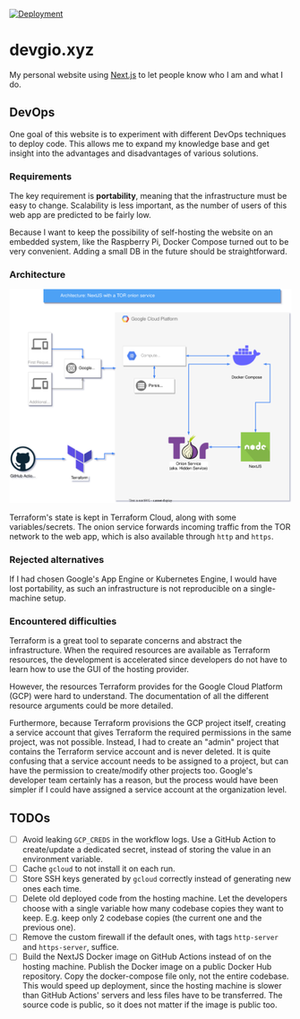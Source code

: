 [![Deployment](https://github.com/devgioele/personal-pwa/actions/workflows/deployment.yml/badge.svg)](https://github.com/devgioele/personal-pwa/actions/workflows/deployment.yml)

# devgio.xyz

My personal website using [Next.js](https://nextjs.org/) to let people know who I am
and what I do.

## DevOps

One goal of this website is to experiment with different DevOps techniques to deploy code.
This allows me to expand my knowledge base and get insight into the advantages and disadvantages 
of various solutions.

### Requirements

The key requirement is **portability**, meaning that the infrastructure must be easy to change.
Scalability is less important, as the number of users of this web app are predicted to be fairly low.

Because I want to keep the possibility of self-hosting the website on an embedded system, like the Raspberry Pi,
Docker Compose turned out to be very convenient.
Adding a small DB in the future should be straightforward.

### Architecture

![Architecture](documentation/personal-pwa-architecture.svg)

Terraform's state is kept in Terraform Cloud, along with some variables/secrets.
The onion service forwards incoming traffic from the TOR network to the web app, which is also available through `http`
and `https`.

### Rejected alternatives 

If I had chosen Google's App Engine or Kubernetes Engine, I would have lost portability, as such an infrastructure
is not reproducible on a single-machine setup.

### Encountered difficulties

Terraform is a great tool to separate concerns and abstract the infrastructure. When the required resources are available
as Terraform resources, the development is accelerated since developers do not have to learn how to use the GUI of the
hosting provider.

However, the resources Terraform provides for the Google Cloud Platform (GCP) were hard to understand.
The documentation of all the different resource arguments could be more detailed.

Furthermore, because Terraform provisions the GCP project itself, creating a service account that gives Terraform the
required permissions in the same project, was not possible. Instead, I had to create an "admin" project that contains
the Terraform service account and is never deleted.
It is quite confusing that a service account needs to be assigned to a project, but can have the permission to
create/modify other projects too. Google's developer team certainly has a reason, but the process would have been
simpler if I could have assigned a service account at the organization level.

## TODOs

- [ ] Avoid leaking `GCP_CREDS` in the workflow logs. Use a GitHub Action to create/update a dedicated secret, instead
  of storing the value in an environment variable.
- [ ] Cache `gcloud` to not install it on each run.
- [ ] Store SSH keys generated by `gcloud` correctly instead of generating new ones each time.
- [ ] Delete old deployed code from the hosting machine. Let the developers choose with a single variable how many
  codebase copies they want to keep. E.g. keep only 2 codebase copies (the current one and the previous one).
- [ ] Remove the custom firewall if the default ones, with tags `http-server` and `https-server`, suffice.
- [ ] Build the NextJS Docker image on GitHub Actions instead of on the hosting machine.
  Publish the Docker image on a public Docker Hub repository.
  Copy the docker-compose file only, not the entire codebase.
  This would speed up deployment, since the hosting machine is slower than GitHub Actions' servers and less files have
  to be transferred. The source code is public, so it does not matter if the image is public too.
